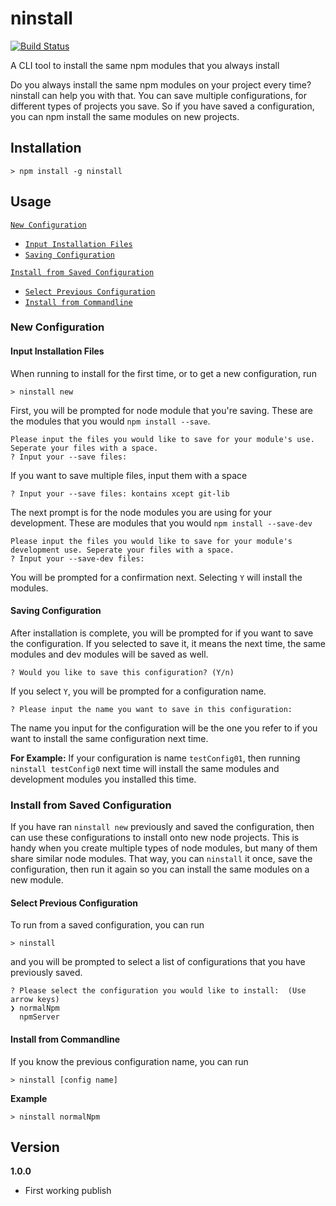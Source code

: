 # ninstall

[![Build Status](https://travis-ci.org/joeyism/node-ninstall.svg?branch=master)](https://travis-ci.org/joeyism/node-ninstall)

A CLI tool to install the same npm modules that you always install

Do you always install the same npm modules on your project every time? ninstall can help you with that. You can save multiple configurations, for different types of projects you save. So if you have saved a configuration, you can npm install the same modules on new projects.

## Installation

    > npm install -g ninstall

## Usage

[`New Configuration`](#new-configuration)
- [`Input Installation Files`](#input-installation-files)
- [`Saving Configuration`](#saving-configuration)

[`Install from Saved Configuration`](#install-from-saved-configuration)
- [`Select Previous Configuration`](#select-previous-configuration) 
- [`Install from Commandline`](#install-from-commandline)

### New Configuration

#### Input Installation Files
When running to install for the first time, or to get a new configuration, run

    > ninstall new

First, you will be prompted for node module that you're saving. These are the modules that you would `npm install --save`.

    Please input the files you would like to save for your module's use. Seperate your files with a space.
    ? Input your --save files:  

If you want to save multiple files, input them with a space
    
    ? Input your --save files: kontains xcept git-lib

The next prompt is for the node modules you are using for your development. These are modules that you would `npm install --save-dev`

    Please input the files you would like to save for your module's development use. Seperate your files with a space.
    ? Input your --save-dev files:  

You will be prompted for a confirmation next. Selecting `Y` will install the modules. 

#### Saving Configuration
After installation is complete, you will be prompted for if you want to save the configuration. If you selected to save it, it means the next time, the same modules and dev modules will be saved as well.

    ? Would you like to save this configuration? (Y/n) 

If you select `Y`, you will be prompted for a configuration name. 

    ? Please input the name you want to save in this configuration:

The name you input for the configuration will be the one you refer to if you want to install the same configuration next time. 

**For Example:** If your configuration is name `testConfig01`, then running `ninstall testConfig0` next time will install the same modules and development modules you installed this time.

### Install from Saved Configuration
If you have ran `ninstall new` previously and saved the configuration, then can use these configurations to install onto new node projects. This is handy when you create multiple types of node modules, but many of them share similar node modules. That way, you can `ninstall` it once, save the configuration, then run it again so you can install the same modules on a new module.

#### Select Previous Configuration
To run from a saved configuration, you can run 

    > ninstall

and you will be prompted to select a list of configurations that you have previously saved.

    ? Please select the configuration you would like to install:  (Use arrow keys)
    ❯ normalNpm
      npmServer

#### Install from Commandline
If you know the previous configuration name, you can run

    > ninstall [config name]

**Example**

    > ninstall normalNpm

## Version
**1.0.0**
* First working publish
